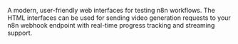 
A modern, user-friendly web interfaces for testing n8n workflows. 
The HTML interfaces can be used for sending video generation requests to your n8n webhook endpoint with real-time progress tracking and streaming support.

